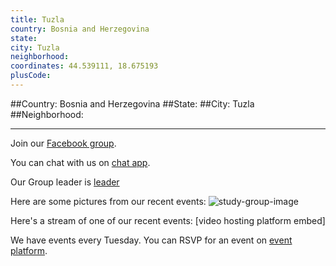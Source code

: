 ```yaml
---
title: Tuzla
country: Bosnia and Herzegovina
state: 
city: Tuzla
neighborhood: 
coordinates: 44.539111, 18.675193
plusCode:
---
```


##Country: Bosnia and Herzegovina
##State: 
##City: Tuzla
##Neighborhood: 
*****
Join our [Facebook group](https://www.facebook.com/groups/free.code.camp.tuzla).

You can chat with us on [chat app]().

Our Group leader is [leader]()

Here are some pictures from our recent events:
![study-group-image]()

Here's a stream of one of our recent events:
[video hosting platform embed]

We have events every Tuesday. You can RSVP for an event on [event platform]().
